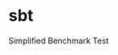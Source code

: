 # sbt
Simplified Benchmark Test


<?php

/* Simplified Benchmark Test by VR:2017 */

$start = Timer();

for ($i = 0; $i < 10000; $i++) {
    for ($j = 0; $j < 10000; $j++) {
        // any action
    }
}

$stop = Timer();
$trun = round($stop-$start,3);

echo $trun."s\n";

function Timer() {
    list($usec, $sec) = explode(" ", microtime());
    return ((float)$usec + (float)$sec);
}

?>
